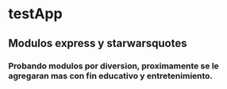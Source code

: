 # testApp
## Modulos express y starwarsquotes
### Probando modulos por diversion, proximamente se le agregaran mas con fin educativo y entretenimiento.
